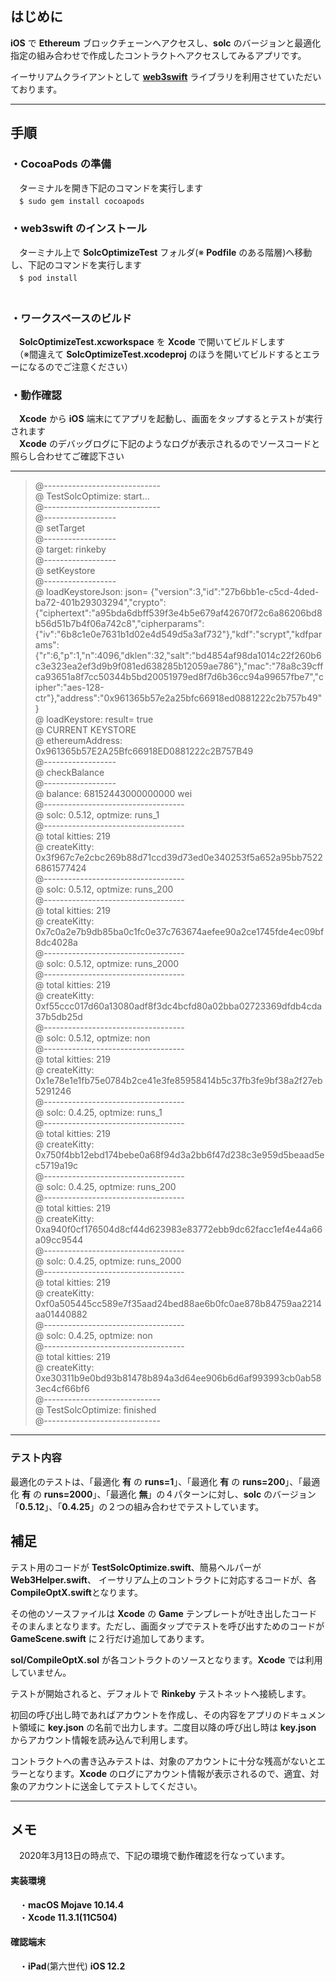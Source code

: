 ## はじめに  
**iOS** で **Ethereum** ブロックチェーンへアクセスし、**solc** のバージョンと最適化指定の組み合わせで作成したコントラクトへアクセスしてみるアプリです。  

イーサリアムクライアントとして [**web3swift**](https://github.com/matter-labs/web3swift)  ライブラリを利用させていただいております。     

----
## 手順  
### ・**CocoaPods** の準備
　ターミナルを開き下記のコマンドを実行します  
　`$ sudo gem install cocoapods`  

### ・**web3swift** のインストール
　ターミナル上で **SolcOptimizeTest** フォルダ(※ **Podfile** のある階層)へ移動し、下記のコマンドを実行します  
　`$ pod install`  
　
### ・ワークスペースのビルド
　**SolcOptimizeTest.xcworkspace** を **Xcode** で開いてビルドします  
　（※間違えて **SolcOptimizeTest.xcodeproj** のほうを開いてビルドするとエラーになるのでご注意ください）
　
### ・動作確認
　**Xcode** から **iOS** 端末にてアプリを起動し、画面をタップするとテストが実行されます  
　**Xcode** のデバッグログに下記のようなログが表示されるのでソースコードと照らし合わせてご確認下さい  

---

> @-----------------------------  
> @ TestSolcOptimize: start...  
> @-----------------------------  
> @------------------  
> @ setTarget  
> @------------------  
> @ target: rinkeby  
> @------------------  
> @ setKeystore  
> @------------------  
> @ loadKeystoreJson: json= {"version":3,"id":"27b6bb1e-c5cd-4ded-ba72-401b29303294","crypto":{"ciphertext":"a95bda6dbff539f3e4b5e679af42670f72c6a86206bd8b56d51b7b4f06a742c8","cipherparams":{"iv":"6b8c1e0e7631b1d02e4d549d5a3af732"},"kdf":"scrypt","kdfparams":{"r":6,"p":1,"n":4096,"dklen":32,"salt":"bd4854af98da1014c22f260b6c3e323ea2ef3d9b9f081ed638285b12059ae786"},"mac":"78a8c39cffca93651a8f7cc50344b5bd20051979ed8f7d6b36cc94a99657fbe7","cipher":"aes-128-ctr"},"address":"0x961365b57e2a25bfc66918ed0881222c2b757b49"}  
> @ loadKeystore: result= true  
> @ CURRENT KEYSTORE  
> @ ethereumAddress: 0x961365b57E2A25Bfc66918ED0881222c2B757B49  
> @------------------  
> @ checkBalance  
> @------------------  
> @ balance: 68152443000000000 wei  
> @-----------------------------------  
> @ solc: 0.5.12, optmize: runs_1  
> @-----------------------------------  
> @ total kitties: 219  
> @ createKitty: 0x3f967c7e2cbc269b88d71ccd39d73ed0e340253f5a652a95bb75226861577424  
> @-----------------------------------  
> @ solc: 0.5.12, optmize: runs_200  
> @-----------------------------------  
> @ total kitties: 219  
> @ createKitty: 0x7c0a2e7b9db85ba0c1fc0e37c763674aefee90a2ce1745fde4ec09bf8dc4028a  
> @-----------------------------------  
> @ solc: 0.5.12, optmize: runs_2000  
> @-----------------------------------  
> @ total kitties: 219  
> @ createKitty: 0xf55ccc017d60a13080adf8f3dc4bcfd80a02bba02723369dfdb4cda37b5db25d  
> @-----------------------------------  
> @ solc: 0.5.12, optmize: non  
> @-----------------------------------  
> @ total kitties: 219  
> @ createKitty: 0x1e78e1e1fb75e0784b2ce41e3fe85958414b5c37fb3fe9bf38a2f27eb5291246  
> @-----------------------------------  
> @ solc: 0.4.25, optmize: runs_1  
> @-----------------------------------  
> @ total kitties: 219  
> @ createKitty: 0x750f4bb12ebd174bebe0a68f94d3a2bb6f47d238c3e959d5beaad5ec5719a19c  
> @-----------------------------------  
> @ solc: 0.4.25, optmize: runs_200  
> @-----------------------------------  
> @ total kitties: 219  
> @ createKitty: 0xa940f0cf176504d8cf44d623983e83772ebb9dc62facc1ef4e44a66a09cc9544  
> @-----------------------------------  
> @ solc: 0.4.25, optmize: runs_2000  
> @-----------------------------------  
> @ total kitties: 219  
> @ createKitty: 0xf0a505445cc589e7f35aad24bed88ae6b0fc0ae878b84759aa2214aa01440882  
> @-----------------------------------  
> @ solc: 0.4.25, optmize: non  
> @-----------------------------------  
> @ total kitties: 219  
> @ createKitty: 0xe30311b9e0bd93b81478b894a3d64ee906b6d6af993993cb0ab583ec4cf66bf6  
> @-----------------------------  
> @ TestSolcOptimize: finished  
> @-----------------------------  

---

### テスト内容
最適化のテストは、「最適化 **有** の  **runs=1**」、「最適化 **有** の **runs=200**」、「最適化 **有** の  **runs=2000**」、「最適化 **無**」の４パターンに対し、**solc** のバージョン「**0.5.12**」、「**0.4.25**」の２つの組み合わせでテストしています。

## 補足

テスト用のコードが **TestSolcOptimize.swift**、簡易ヘルパーが **Web3Helper.swift**、 イーサリアム上のコントラクトに対応するコードが、各 **CompileOptX.swift**となります。  

その他のソースファイルは **Xcode** の **Game** テンプレートが吐き出したコードそのまんまとなります。ただし、画面タップでテストを呼び出すためのコードが **GameScene.swift** に２行だけ追加してあります。

**sol/CompileOptX.sol** が各コントラクトのソースとなります。**Xcode** では利用していません。

テストが開始されると、デフォルトで **Rinkeby** テストネットへ接続します。  

初回の呼び出し時であればアカウントを作成し、その内容をアプリのドキュメント領域に **key.json** の名前で出力します。二度目以降の呼び出し時は **key.json** からアカウント情報を読み込んで利用します。  

コントラクトへの書き込みテストは、対象のアカウントに十分な残高がないとエラーとなります。**Xcode** のログにアカウント情報が表示されるので、適宜、対象のアカウントに送金してテストしてください。
  
----
## メモ
　2020年3月13日の時点で、下記の環境で動作確認を行なっています。  

#### 実装環境
　・**macOS Mojave 10.14.4**  
　・**Xcode 11.3.1(11C504)**

#### 確認端末
　・**iPad**(第六世代) **iOS 12.2**  

